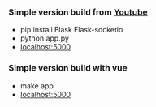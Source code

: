 ### Simple version build from [Youtube](https://www.youtube.com/watch?v=RdSrkkrj3l4)

- pip install Flask Flask-socketio
- python app.py
- [localhost:5000](http://127.0.0.1:5000)


### Simple version build with vue
- make app
- [localhost:5000](http://127.0.0.1:5000)
